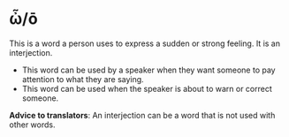 # ὦ/ō
This is a word a person uses to express a sudden or strong feeling. It is an interjection.
* This word can be used by a speaker when they want someone to pay attention to what they are saying.
* This word can be used when the speaker is about to warn or correct someone.

**Advice to translators**: An interjection can be a word that is not used with other words.
